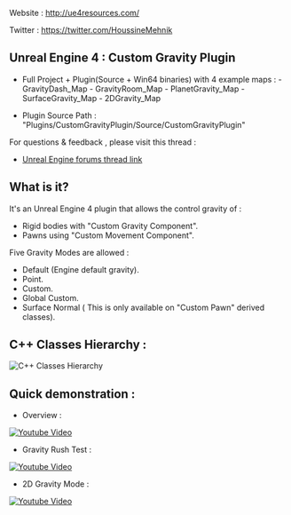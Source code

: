 
Website : http://ue4resources.com/ 

Twitter : https://twitter.com/HoussineMehnik

Unreal Engine 4 : Custom Gravity Plugin
----------------------------------------

- Full Project  + Plugin(Source + Win64 binaries) with 4 example maps :
       - GravityDash_Map
       - GravityRoom_Map
       - PlanetGravity_Map
       - SurfaceGravity_Map
       - 2DGravity_Map

- Plugin Source Path : "Plugins/CustomGravityPlugin/Source/CustomGravityPlugin"

For questions & feedback , please visit this thread :
- [Unreal Engine forums thread link](https://goo.gl/mfmCbQ)

## What is it?

It's an Unreal Engine 4 plugin that allows the control gravity of :

- Rigid bodies with "Custom Gravity Component".
- Pawns using "Custom Movement Component".

Five Gravity Modes are allowed :

- Default (Engine default gravity).
- Point.
- Custom.
- Global Custom.
- Surface Normal ( This is only available on "Custom Pawn" derived classes).

## C++ Classes Hierarchy :

![C++ Classes Hierarchy ](https://raw.githubusercontent.com/mhousse1247/UE4-CustomGravityPlugin/master/ClassedHierarchy.PNG)
       
## Quick demonstration :

- Overview :

[![Youtube Video](http://img.youtube.com/vi/oLB28JvEQAg/0.jpg)](https://goo.gl/i8ye9u)

- Gravity Rush Test :

[![Youtube Video](http://img.youtube.com/vi/YEaAqYEgKZU/0.jpg)](https://goo.gl/ccp0Ja)

- 2D Gravity Mode :

[![Youtube Video](http://img.youtube.com/vi/-k9l0mkUchg/0.jpg)](https://goo.gl/ccp0Ja)
